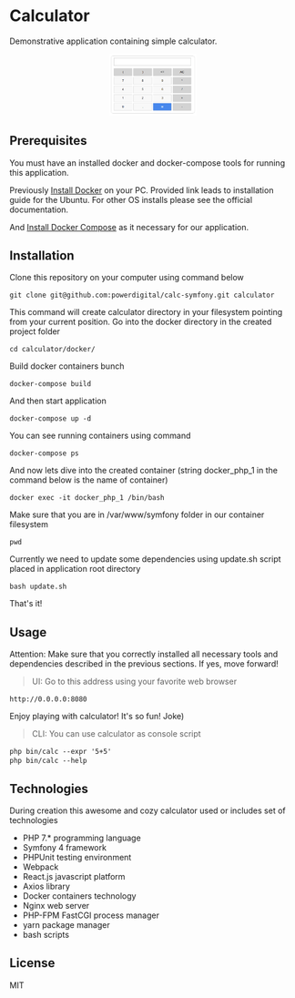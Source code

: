 # Calculator
Demonstrative application containing simple calculator.
<p align="center"><img src="https://raw.githubusercontent.com/powerdigital/calc-symfony/master/public/assets/img/calc.png" style="width: 30%;"></p>

Prerequisites
---
You must have an installed docker and docker-compose tools for running this application.

Previously [Install Docker](https://docs.docker.com/install/linux/docker-ce/ubuntu/#install-docker-ce) on your PC.
Provided link leads to installation guide for the Ubuntu.
For other OS installs please see the official documentation.

And [Install Docker Compose](https://docs.docker.com/compose/install/) as it necessary for our application.


Installation
---
Clone this repository on your computer using command below
```
git clone git@github.com:powerdigital/calc-symfony.git calculator
```
This command will create calculator directory in your filesystem pointing from your current position.
Go into the docker directory in the created project folder

```
cd calculator/docker/
```
Build docker containers bunch
```
docker-compose build
```
And then start application
```
docker-compose up -d
```

You can see running containers using command
```
docker-compose ps
```
And now lets dive into the created container (string docker_php_1 in the command below is the name of container)
```
docker exec -it docker_php_1 /bin/bash
```
Make sure that you are in /var/www/symfony folder in our container filesystem
```
pwd
```
Currently we need to update some dependencies using update.sh script placed in application root directory
```
bash update.sh
```
That's it!

Usage
---
Attention: Make sure that you correctly installed all necessary tools and dependencies described in the previous sections.
If yes, move forward! 
> UI: Go to this address using your favorite web browser 
```
http://0.0.0.0:8080
```
Enjoy playing with calculator! It's so fun! Joke)

> CLI: You can use calculator as console script
```
php bin/calc --expr '5+5'
php bin/calc --help
```

Technologies
---
During creation this awesome and cozy calculator used or includes set of technologies
- PHP 7.* programming language
- Symfony 4 framework
- PHPUnit testing environment
- Webpack
- React.js javascript platform
- Axios library
- Docker containers technology
- Nginx web server
- PHP-FPM FastCGI process manager
- yarn package manager
- bash scripts


License
---
MIT
